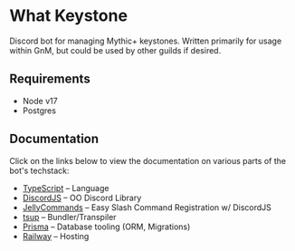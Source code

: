 # What Keystone

Discord bot for managing Mythic+ keystones. Written primarily for usage within
GnM, but could be used by other guilds if desired.

## Requirements

- Node v17
- Postgres

## Documentation

Click on the links below to view the documentation on various parts of the bot's
techstack:

- [TypeScript](https://www.typescriptlang.org/) – Language
- [DiscordJS](https://discord.js.org/#/) – OO Discord Library
- [JellyCommands](https://ghostdevbusiness.gitbook.io/jellycommands/) – Easy
  Slash Command Registration w/ DiscordJS
- [tsup](https://tsup.egoist.sh/) – Bundler/Transpiler
- [Prisma](https://www.prisma.io/docs/) – Database tooling (ORM, Migrations)
- [Railway](https://docs.railway.app/) – Hosting
